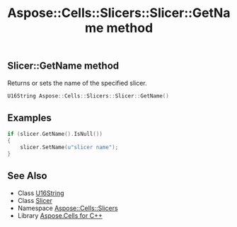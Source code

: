 ﻿---
title: Aspose::Cells::Slicers::Slicer::GetName method
linktitle: GetName
second_title: Aspose.Cells for C++ API Reference
description: 'Aspose::Cells::Slicers::Slicer::GetName method. Returns or sets the name of the specified slicer in C++.'
type: docs
weight: 2700
url: /cpp/aspose.cells.slicers/slicer/getname/
---
## Slicer::GetName method


Returns or sets the name of the specified slicer.

```cpp
U16String Aspose::Cells::Slicers::Slicer::GetName()
```


## Examples


```cpp
if (slicer.GetName().IsNull())
{
    slicer.SetName(u"slicer name");
}
```

## See Also

* Class [U16String](../../../aspose.cells/u16string/)
* Class [Slicer](../)
* Namespace [Aspose::Cells::Slicers](../../)
* Library [Aspose.Cells for C++](../../../)
